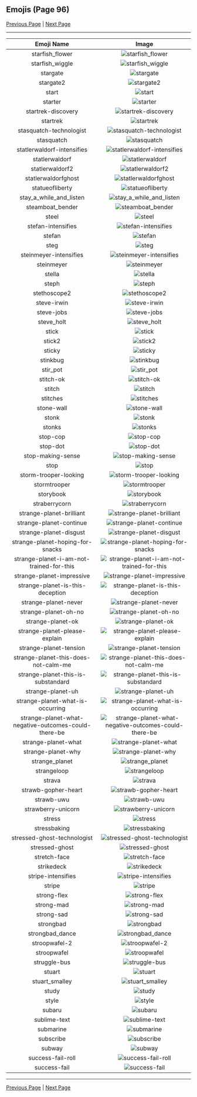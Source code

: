 
## Emojis (Page 96)

[Previous Page](/docs/hc/page-s-0095.md)
  | [Next Page](/docs/hc/page-s-0097.md)

<hr />

|Emoji Name|Image|
| :-: | :-: |
|starfish_flower| ![starfish_flower](/emojis/hc/starfish_flower.png)|
|starfish_wiggle| ![starfish_wiggle](/emojis/hc/starfish_wiggle.gif)|
|stargate| ![stargate](/emojis/hc/stargate.jpg)|
|stargate2| ![stargate2](/emojis/hc/stargate2.gif)|
|start| ![start](/emojis/hc/start.jpg)|
|starter| ![starter](/emojis/hc/starter.png)|
|startrek-discovery| ![startrek-discovery](/emojis/hc/startrek-discovery.png)|
|startrek| ![startrek](/emojis/hc/startrek.png)|
|stasquatch-technologist| ![stasquatch-technologist](/emojis/hc/stasquatch-technologist.png)|
|stasquatch| ![stasquatch](/emojis/hc/stasquatch.png)|
|statlerwaldorf-intensifies| ![statlerwaldorf-intensifies](/emojis/hc/statlerwaldorf-intensifies.gif)|
|statlerwaldorf| ![statlerwaldorf](/emojis/hc/statlerwaldorf.png)|
|statlerwaldorf2| ![statlerwaldorf2](/emojis/hc/statlerwaldorf2.png)|
|statlerwaldorfghost| ![statlerwaldorfghost](/emojis/hc/statlerwaldorfghost.gif)|
|statueofliberty| ![statueofliberty](/emojis/hc/statueofliberty.png)|
|stay_a_while_and_listen| ![stay_a_while_and_listen](/emojis/hc/stay_a_while_and_listen.gif)|
|steamboat_bender| ![steamboat_bender](/emojis/hc/steamboat_bender.png)|
|steel| ![steel](/emojis/hc/steel.png)|
|stefan-intensifies| ![stefan-intensifies](/emojis/hc/stefan-intensifies.gif)|
|stefan| ![stefan](/emojis/hc/stefan.png)|
|steg| ![steg](/emojis/hc/steg.png)|
|steinmeyer-intensifies| ![steinmeyer-intensifies](/emojis/hc/steinmeyer-intensifies.gif)|
|steinmeyer| ![steinmeyer](/emojis/hc/steinmeyer.png)|
|stella| ![stella](/emojis/hc/stella.gif)|
|steph| ![steph](/emojis/hc/steph.jpg)|
|stethoscope2| ![stethoscope2](/emojis/hc/stethoscope2.jpg)|
|steve-irwin| ![steve-irwin](/emojis/hc/steve-irwin.png)|
|steve-jobs| ![steve-jobs](/emojis/hc/steve-jobs.jpg)|
|steve_holt| ![steve_holt](/emojis/hc/steve_holt.png)|
|stick| ![stick](/emojis/hc/stick.png)|
|stick2| ![stick2](/emojis/hc/stick2.png)|
|sticky| ![sticky](/emojis/hc/sticky.jpg)|
|stinkbug| ![stinkbug](/emojis/hc/stinkbug.jpg)|
|stir_pot| ![stir_pot](/emojis/hc/stir_pot.gif)|
|stitch-ok| ![stitch-ok](/emojis/hc/stitch-ok.png)|
|stitch| ![stitch](/emojis/hc/stitch.png)|
|stitches| ![stitches](/emojis/hc/stitches.png)|
|stone-wall| ![stone-wall](/emojis/hc/stone-wall.png)|
|stonk| ![stonk](/emojis/hc/stonk.gif)|
|stonks| ![stonks](/emojis/hc/stonks.png)|
|stop-cop| ![stop-cop](/emojis/hc/stop-cop.gif)|
|stop-dot| ![stop-dot](/emojis/hc/stop-dot.png)|
|stop-making-sense| ![stop-making-sense](/emojis/hc/stop-making-sense.png)|
|stop| ![stop](/emojis/hc/stop.png)|
|storm-trooper-looking| ![storm-trooper-looking](/emojis/hc/storm-trooper-looking.gif)|
|stormtrooper| ![stormtrooper](/emojis/hc/stormtrooper.png)|
|storybook| ![storybook](/emojis/hc/storybook.png)|
|straberrycorn| ![straberrycorn](/emojis/hc/straberrycorn.png)|
|strange-planet-brilliant| ![strange-planet-brilliant](/emojis/hc/strange-planet-brilliant.png)|
|strange-planet-continue| ![strange-planet-continue](/emojis/hc/strange-planet-continue.png)|
|strange-planet-disgust| ![strange-planet-disgust](/emojis/hc/strange-planet-disgust.png)|
|strange-planet-hoping-for-snacks| ![strange-planet-hoping-for-snacks](/emojis/hc/strange-planet-hoping-for-snacks.png)|
|strange-planet-i-am-not-trained-for-this| ![strange-planet-i-am-not-trained-for-this](/emojis/hc/strange-planet-i-am-not-trained-for-this.png)|
|strange-planet-impressive| ![strange-planet-impressive](/emojis/hc/strange-planet-impressive.png)|
|strange-planet-is-this-deception| ![strange-planet-is-this-deception](/emojis/hc/strange-planet-is-this-deception.png)|
|strange-planet-never| ![strange-planet-never](/emojis/hc/strange-planet-never.png)|
|strange-planet-oh-no| ![strange-planet-oh-no](/emojis/hc/strange-planet-oh-no.png)|
|strange-planet-ok| ![strange-planet-ok](/emojis/hc/strange-planet-ok.png)|
|strange-planet-please-explain| ![strange-planet-please-explain](/emojis/hc/strange-planet-please-explain.png)|
|strange-planet-tension| ![strange-planet-tension](/emojis/hc/strange-planet-tension.png)|
|strange-planet-this-does-not-calm-me| ![strange-planet-this-does-not-calm-me](/emojis/hc/strange-planet-this-does-not-calm-me.png)|
|strange-planet-this-is-substandard| ![strange-planet-this-is-substandard](/emojis/hc/strange-planet-this-is-substandard.png)|
|strange-planet-uh| ![strange-planet-uh](/emojis/hc/strange-planet-uh.png)|
|strange-planet-what-is-occurring| ![strange-planet-what-is-occurring](/emojis/hc/strange-planet-what-is-occurring.png)|
|strange-planet-what-negative-outcomes-could-there-be| ![strange-planet-what-negative-outcomes-could-there-be](/emojis/hc/strange-planet-what-negative-outcomes-could-there-be.png)|
|strange-planet-what| ![strange-planet-what](/emojis/hc/strange-planet-what.png)|
|strange-planet-why| ![strange-planet-why](/emojis/hc/strange-planet-why.png)|
|strange_planet| ![strange_planet](/emojis/hc/strange_planet.png)|
|strangeloop| ![strangeloop](/emojis/hc/strangeloop.jpg)|
|strava| ![strava](/emojis/hc/strava.jpg)|
|strawb-gopher-heart| ![strawb-gopher-heart](/emojis/hc/strawb-gopher-heart.png)|
|strawb-uwu| ![strawb-uwu](/emojis/hc/strawb-uwu.png)|
|strawberry-unicorn| ![strawberry-unicorn](/emojis/hc/strawberry-unicorn.png)|
|stress| ![stress](/emojis/hc/stress.png)|
|stressbaking| ![stressbaking](/emojis/hc/stressbaking.png)|
|stressed-ghost-technologist| ![stressed-ghost-technologist](/emojis/hc/stressed-ghost-technologist.png)|
|stressed-ghost| ![stressed-ghost](/emojis/hc/stressed-ghost.png)|
|stretch-face| ![stretch-face](/emojis/hc/stretch-face.png)|
|strikedeck| ![strikedeck](/emojis/hc/strikedeck.png)|
|stripe-intensifies| ![stripe-intensifies](/emojis/hc/stripe-intensifies.gif)|
|stripe| ![stripe](/emojis/hc/stripe.png)|
|strong-flex| ![strong-flex](/emojis/hc/strong-flex.png)|
|strong-mad| ![strong-mad](/emojis/hc/strong-mad.png)|
|strong-sad| ![strong-sad](/emojis/hc/strong-sad.png)|
|strongbad| ![strongbad](/emojis/hc/strongbad.png)|
|strongbad_dance| ![strongbad_dance](/emojis/hc/strongbad_dance.gif)|
|stroopwafel-2| ![stroopwafel-2](/emojis/hc/stroopwafel-2.png)|
|stroopwafel| ![stroopwafel](/emojis/hc/stroopwafel.png)|
|struggle-bus| ![struggle-bus](/emojis/hc/struggle-bus.png)|
|stuart| ![stuart](/emojis/hc/stuart.png)|
|stuart_smalley| ![stuart_smalley](/emojis/hc/stuart_smalley.jpg)|
|study| ![study](/emojis/hc/study.png)|
|style| ![style](/emojis/hc/style.gif)|
|subaru| ![subaru](/emojis/hc/subaru.png)|
|sublime-text| ![sublime-text](/emojis/hc/sublime-text.png)|
|submarine| ![submarine](/emojis/hc/submarine.png)|
|subscribe| ![subscribe](/emojis/hc/subscribe.png)|
|subway| ![subway](/emojis/hc/subway.png)|
|success-fail-roll| ![success-fail-roll](/emojis/hc/success-fail-roll.gif)|
|success-fail| ![success-fail](/emojis/hc/success-fail.png)|

<hr/>

[Previous Page](/docs/hc/page-s-0095.md)
  | [Next Page](/docs/hc/page-s-0097.md)